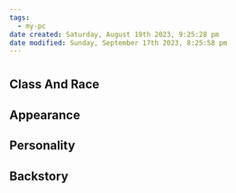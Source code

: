 ```yaml
---
tags:
  - my-pc
date created: Saturday, August 19th 2023, 9:25:28 pm
date modified: Sunday, September 17th 2023, 8:25:58 pm
---
```



# 
## Class And Race

## Appearance

## Personality

## Backstory
